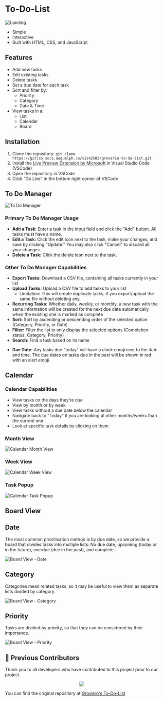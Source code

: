 # To-Do-List

<!-- This works on Gitlab -->
<!-- <img width="950" alt="{To Do Manager}" src="/readme-imgs/To Do Manager.png"> -->
![Landing](/readme-imgs/Landing.png)

- Simple
- Interactive
- Built with HTML, CSS, and JavaScript

## Features

- Add new tasks
- Edit existing tasks
- Delete tasks
- Set a due date for each task
- Sort and filter by:
  - Priority
  - Category
  - Date & Time
- View tasks in a:
  - List
  - Calendar
  - Board

## Installation

1. Clone the repository: `git clone https://gitlab.socs.uoguelph.ca/cis42503/groverio-to-do-list.git`
2. Install the [Live Preview Extension by Microsoft](https://marketplace.visualstudio.com/items?itemName=ms-vscode.live-server) in Visual Studio Code (VSCode)
3. Open the repository in VSCode
4. Click "Go Live" in the bottom right corner of VSCode

## To Do Manager

![To Do Manager](/readme-imgs/To%20Do%20Manager.png)

### Primary To Do Manager Usage

- **Add a Task:** Enter a task in the input field and click the "Add" button. All tasks must have a name.
- **Edit a Task:** Click the edit icon next to the task, make your changes, and save by clicking "Update." You may also click "Cancel" to discard all your changes.
- **Delete a Task:** Click the delete icon next to the task.

### Other To Do Manager Capabilities

- **Export Tasks:** Download a CSV file, containing all tasks currently in your list
- **Upload Tasks:** Upload a CSV file to add tasks to your list
  - Limitation: This will create duplicate tasks, if you export/upload the same file without deleting any
- **Recurring Tasks:** Whether daily, weekly, or monthly, a new task with the same information will be created for the next due date automatically when the existing one is marked as complete
- **Sort:** Sort by ascending or descending order of the selected option (Category, Priority, or Date)
- **Filter:** Filter the list to only display the selected options (Completion status, Category, Priority)
- **Search:** Find a task based on its name
<!-- (TODO: any other things search will check?) -->
- **Due Date:** Any tasks due "today" will have a clock emoji next to the date and time. The due dates on tasks due in the past will be shown in red with an alert emoji.

## Calendar

### Calendar Capabilities

- View tasks on the days they're due
- View by month or by week
- View tasks without a due date below the calendar
- Navigate back to "Today" if you are looking at other months/weeks than the current one
- Look at specific task details by clicking on them

### Month View

![Calendar Month View](/readme-imgs/Calendar%20Month.png)

### Week View

![Calendar Week View](/readme-imgs/Calendar%20Week.png)

### Task Popup

![Calendar Task Popup](/readme-imgs/Calendar%20Popup.png)

## Board View

## Date

The most common prioritisation method is by due date, so we provide a board that divides tasks into multiple lists: No due date, upcoming (today or in the future), overdue (due in the past), and complete.

![Board View - Date](/readme-imgs/Board%20Date.png)

## Category

Categories mean related tasks, so it may be useful to view them as separate lists divided by category.

![Board View - Category](/readme-imgs/Board%20Category.png)

## Priority

Tasks are divided by priority, so that they can be considered by their importance.

![Board View - Priority](/readme-imgs/Board%20Priority.png)

## 👀 Previous Contributors

Thank you to all developers who have contributed to this project prior to our project.

<div align="center">
  <a href="https://github.com/Groverio/To-Do-List">
    <img src="https://contrib.rocks/image?repo=Groverio/To-Do-List" />
  </a>
</div>

You can find the original repository at [Groviero's To-Do-List](https://github.com/Groverio/To-Do-List)
